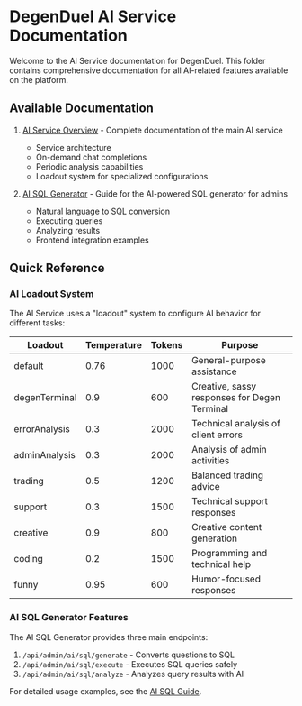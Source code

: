 # DegenDuel AI Service Documentation

Welcome to the AI Service documentation for DegenDuel. This folder contains comprehensive documentation for all AI-related features available on the platform.

## Available Documentation

1. [AI Service Overview](./AI_SERVICE.md) - Complete documentation of the main AI service
   * Service architecture
   * On-demand chat completions
   * Periodic analysis capabilities
   * Loadout system for specialized configurations

2. [AI SQL Generator](./AI_SQL_GUIDE.md) - Guide for the AI-powered SQL generator for admins
   * Natural language to SQL conversion
   * Executing queries
   * Analyzing results
   * Frontend integration examples

## Quick Reference

### AI Loadout System

The AI Service uses a "loadout" system to configure AI behavior for different tasks:

| Loadout | Temperature | Tokens | Purpose |
|---------|-------------|--------|---------|
| default | 0.76 | 1000 | General-purpose assistance |
| degenTerminal | 0.9 | 600 | Creative, sassy responses for Degen Terminal |
| errorAnalysis | 0.3 | 2000 | Technical analysis of client errors |
| adminAnalysis | 0.3 | 2000 | Analysis of admin activities |
| trading | 0.5 | 1200 | Balanced trading advice |
| support | 0.3 | 1500 | Technical support responses |
| creative | 0.9 | 800 | Creative content generation |
| coding | 0.2 | 1500 | Programming and technical help |
| funny | 0.95 | 600 | Humor-focused responses |

### AI SQL Generator Features

The AI SQL Generator provides three main endpoints:

1. `/api/admin/ai/sql/generate` - Converts questions to SQL
2. `/api/admin/ai/sql/execute` - Executes SQL queries safely
3. `/api/admin/ai/sql/analyze` - Analyzes query results with AI

For detailed usage examples, see the [AI SQL Guide](./AI_SQL_GUIDE.md).